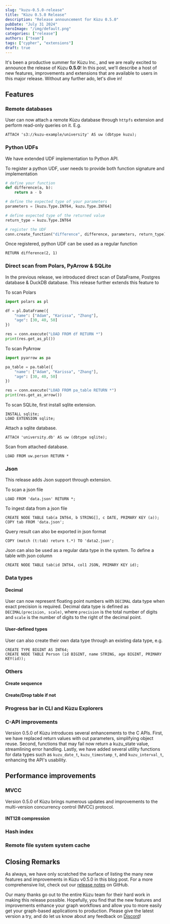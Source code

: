 ```yaml
---
slug: "kuzu-0.5.0-release"
title: "Kùzu 0.5.0 Release"
description: "Release announcement for Kùzu 0.5.0"
pubDate: "July 31 2024"
heroImage: "/img/default.png"
categories: ["release"]
authors: ["team"]
tags: ["cypher", "extensions"]
draft: true
---
```


It's been a productive summer for Kùzu Inc., and we are really excited to announce the release of
Kùzu **0.5.0**! In this post, we'll describe a host of new features, improvements and extensions that
are available to users in this major release. Without any further ado, let's dive in!

## Features

### Remote databases

User can now attach a remote Kùzu database through `httpfs` extension and perform read-only queries on it. E.g.

```
ATTACH 's3://kuzu-example/university' AS uw (dbtype kuzu);
```

### Python UDFs

We have extended UDF implementation to Python API.

To register a python UDF, user needs to provide both function signature and implementation

```python
# define your function
def difference(a, b):
    return a - b

# define the expected type of your parameters
parameters = [kuzu.Type.INT64, kuzu.Type.INT64]

# define expected type of the returned value
return_type = kuzu.Type.INT64

# register the UDF
conn.create_function("difference", difference, parameters, return_type)
```

Once registered, python UDF can be used as a regular function

```
RETURN difference(2, 1)
```

### Direct scan from Polars, PyArrow & SQLite

In the previous release, we introduced direct scan of DataFrame, Postgres database & DuckDB database. This release further extends this feature to 

To scan Polars
```python
import polars as pl

df = pl.DataFrame({
    "name": ["Adam", "Karissa", "Zhang"],
    "age": [30, 40, 50]
})

res = conn.execute("LOAD FROM df RETURN *")
print(res.get_as_pl())
```

To scan PyArrow
``` python
import pyarrow as pa

pa_table = pa.table({
    "name": ["Adam", "Karissa", "Zhang"],
    "age": [30, 40, 50]
})

res = conn.execute("LOAD FROM pa_table RETURN *")
print(res.get_as_arrow())
```

To scan SQLite, first install sqlite extension.
```cypher
INSTALL sqlite;
LOAD EXTENSION sqlite;
```
Attach a sqlite database.
```cypher
ATTACH 'university.db' AS uw (dbtype sqlite);
```
Scan from attached database.
```cypher
LOAD FROM uw.person RETURN *
```

### Json
This release adds Json support through extension.

To scan a json file
```
LOAD FROM 'data.json' RETURN *;
```

To ingest data from a json file
```
CREATE NODE TABLE tab(a INT64, b STRING[], c DATE, PRIMARY KEY (a));
COPY tab FROM 'data.json';
```

Query result can also be exported in json format
```
COPY (match (t:tab) return t.*) TO 'data2.json';
```

Json can also be used as a regular data type in the system. To define a table with json column
```
CREATE NODE TABLE tab(id INT64, col1 JSON, PRIMARY KEY id);
```

### Data types

#### Decimal
User can now represent floating point numbers with `DECIMAL` data type when exact precision is required. Decimal data type is defined as `DECIMAL(precision, scale)`, where `precision` is the total number of digits and `scale` is the number of digits to the right of the decimal point.

#### User-defined types

User can also create their own data type through an existing data type, e.g.
```
CREATE TYPE BIGINT AS INT64;
CREATE NODE TABLE Person (id BIGINT, name STRING, age BIGINT, PRIMARY KEY(id));
```

### Others

#### Create sequence

#### Create/Drop table if not 

### Progress bar in CLI and Kùzu Explorers

### C-API improvements
Version 0.5.0 of Kùzu introduces several enhancements to the C APIs. First, we have replaced return values with out parameters, simplifying object reuse. Second, functions that may fail now return a kuzu_state value, streamlining error handling. Lastly, we have added several utility functions for data types such as `kuzu_date_t`, `kuzu_timestamp_t`, and `kuzu_interval_t`, enhancing the API's usability.

## Performance improvements

### MVCC

Version 0.5.0 of Kùzu brings numerous updates and improvements to the multi-version concurrency control (MVCC) protocol.

#### INT128 compression

### Hash index

### Remote file system system cache

## Closing Remarks

As always, we have only scratched the surface of listing the many new features and improvements in Kùzu v0.5.0 in
this blog post. For a more comprehensive list, check out our [release notes](https://github.com/kuzudb/kuzu/releases/tag/v0.5.0)
on GitHub.

Our many thanks go out to the entire Kùzu team for their hard work in making this release possible. Hopefully,
you find that the new features and improvements enhance your graph workflows and allow you to more easily
get your graph-based applications to production. Please give the latest version a try, and do let us
know about any feedback on [Discord](https://discord.gg/VtX2gw9Rug)!
